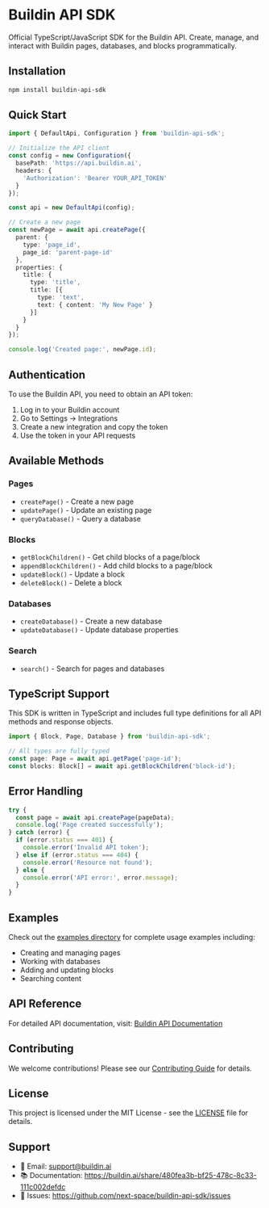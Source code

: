 # Buildin API SDK

Official TypeScript/JavaScript SDK for the Buildin API. Create, manage, and interact with Buildin pages, databases, and blocks programmatically.

## Installation

```bash
npm install buildin-api-sdk
```

## Quick Start

```typescript
import { DefaultApi, Configuration } from 'buildin-api-sdk';

// Initialize the API client
const config = new Configuration({
  basePath: 'https://api.buildin.ai',
  headers: {
    'Authorization': 'Bearer YOUR_API_TOKEN'
  }
});

const api = new DefaultApi(config);

// Create a new page
const newPage = await api.createPage({
  parent: {
    type: 'page_id',
    page_id: 'parent-page-id'
  },
  properties: {
    title: {
      type: 'title',
      title: [{
        type: 'text',
        text: { content: 'My New Page' }
      }]
    }
  }
});

console.log('Created page:', newPage.id);
```

## Authentication

To use the Buildin API, you need to obtain an API token:

1. Log in to your Buildin account
2. Go to Settings → Integrations
3. Create a new integration and copy the token
4. Use the token in your API requests

## Available Methods

### Pages
- `createPage()` - Create a new page
- `updatePage()` - Update an existing page
- `queryDatabase()` - Query a database

### Blocks
- `getBlockChildren()` - Get child blocks of a page/block
- `appendBlockChildren()` - Add child blocks to a page/block
- `updateBlock()` - Update a block
- `deleteBlock()` - Delete a block

### Databases
- `createDatabase()` - Create a new database
- `updateDatabase()` - Update database properties

### Search
- `search()` - Search for pages and databases

## TypeScript Support

This SDK is written in TypeScript and includes full type definitions for all API methods and response objects.

```typescript
import { Block, Page, Database } from 'buildin-api-sdk';

// All types are fully typed
const page: Page = await api.getPage('page-id');
const blocks: Block[] = await api.getBlockChildren('block-id');
```

## Error Handling

```typescript
try {
  const page = await api.createPage(pageData);
  console.log('Page created successfully');
} catch (error) {
  if (error.status === 401) {
    console.error('Invalid API token');
  } else if (error.status === 404) {
    console.error('Resource not found');
  } else {
    console.error('API error:', error.message);
  }
}
```

## Examples

Check out the [examples directory](../../typescript-demo) for complete usage examples including:

- Creating and managing pages
- Working with databases
- Adding and updating blocks
- Searching content

## API Reference

For detailed API documentation, visit: [Buildin API Documentation](https://buildin.ai/share/480fea3b-bf25-478c-8c33-111c002defdc)

## Contributing

We welcome contributions! Please see our [Contributing Guide](../../CONTRIBUTING.md) for details.

## License

This project is licensed under the MIT License - see the [LICENSE](LICENSE) file for details.

## Support

- 📧 Email: support@buildin.ai
- 📚 Documentation: https://buildin.ai/share/480fea3b-bf25-478c-8c33-111c002defdc
- 🐛 Issues: https://github.com/next-space/buildin-api-sdk/issues
